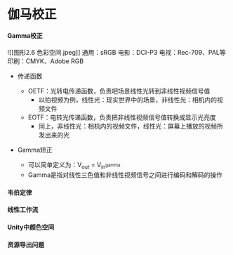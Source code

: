 # 伽马校正

#### Gamma校正
![[图形2.6 色彩空间.jpeg]]
通用：sRGB
电影：DCI-P3
电视：Rec-709、PAL等
印刷：CMYK、Adobe RGB

- 传递函数
	- OETF：光转电传递函数，负责吧场景线性光转到非线性视频信号值
		- 以拍视频为例，线性光：现实世界中的场景，非线性光：相机内的视频文件
	- EOTF：电转光传递函数，负责把非线性视频信号值转换成显示光亮度
		- 同上，非线性光：相机内的视频文件，线性光：屏幕上播放的视频所发出来的光

- Gamma矫正
	- 可以简单定义为：V<sub>out</sub> = V<sub>in<sup>gamma</sup></sub>
	- Gamma是指对线性三色值和非线性视频信号之间进行编码和解码的操作

#### 韦伯定律

#### 线性工作流

#### Unity中颜色空间

#### 资源导出问题

